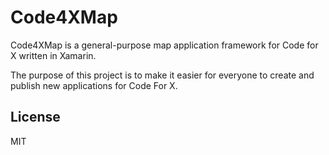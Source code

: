 # Code4XMap

Code4XMap is a general-purpose map application framework for Code for X written in Xamarin. 

The purpose of this project is to make it easier for everyone to create and publish new applications for Code For X.

## License

MIT
